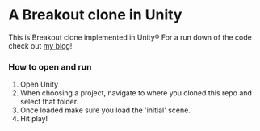 A Breakout clone in Unity
=========================

This is Breakout clone implemented in Unity&reg;  For a run down of the code check out [my blog](http://www.dannyb.me/posts/2014/05/unity_breakout/)!

### How to open and run ###

1. Open Unity
2. When choosing a project, navigate to where you cloned this repo and select that folder.
3. Once loaded make sure you load the 'initial' scene.
4. Hit play!
